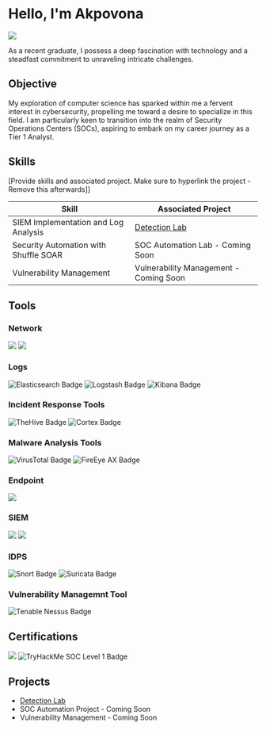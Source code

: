 # Hello, I'm Akpovona
<a href="https://www.linkedin.com/in/akpovona-agbaire-7662608a/"><img src="https://img.shields.io/badge/-LinkedIn-0072b1?&style=for-the-badge&logo=linkedin&logoColor=white" /></a>

As a recent graduate, I possess a deep fascination with technology and a steadfast commitment to unraveling intricate challenges.

## Objective
My exploration of computer science has sparked within me a fervent interest in cybersecurity, propelling me toward a desire to specialize in this field. I am particularly keen to transition into the realm of Security Operations Centers (SOCs), aspiring to embark on my career journey as a Tier 1 Analyst.

## Skills
[Provide skills and associated project. Make sure to hyperlink the project - Remove this afterwards]]

| Skill                                         | Associated Project         |
|-----------------------------------------------|----------------------------|
| SIEM Implementation and Log Analysis          | <a href="https://github.com/teejayvona/Detection-Lab/blob/main/README.md">Detection Lab</a>|
| Security Automation with Shuffle SOAR         | SOC Automation Lab - Coming Soon|
| Vulnerability Management                      | Vulnerability Management - Coming Soon|

## Tools

### Network
<div>
    <img src="https://img.shields.io/badge/-Wireshark-1679A7?&style=for-the-badge&logo=Wireshark&logoColor=white" />
    <img src="https://img.shields.io/badge/-Zeek-777BB4?&style=for-the-badge&logo=Zeek&logoColor=white" />
</div>

### Logs
<div>
    <img src="https://img.shields.io/badge/-Elasticsearch-000000?&style=for-the-badge&logo=Elasticsearch&logoColor=white" alt="Elasticsearch Badge">
    <img src="https://img.shields.io/badge/-Logstash-000000?&style=for-the-badge&logo=Logstash&logoColor=white" alt="Logstash Badge">
    <img src="https://img.shields.io/badge/-Kibana-000000?&style=for-the-badge&logo=Kibana&logoColor=white" alt="Kibana Badge">
</div>


### Incident Response Tools
<div>
    <img src="https://img.shields.io/badge/-TheHive-000000?&style=for-the-badge&logo=TheHive&logoColor=white" alt="TheHive Badge">
    <img src="https://img.shields.io/badge/-Cortex-000000?&style=for-the-badge&logo=Cortex&logoColor=white" alt="Cortex Badge">
</div>


### Malware Analysis Tools
<div>
    <img src="https://img.shields.io/badge/-VirusTotal-000000?&style=for-the-badge&logo=VirusTotal&logoColor=white" alt="VirusTotal Badge">
    <img src="https://img.shields.io/badge/-FireEye%20AX-000000?&style=for-the-badge&logo=FireEye&logoColor=white" alt="FireEye AX Badge">
</div>


### Endpoint
<div>
    <img src="https://img.shields.io/badge/-Velociraptor-4B275F?&style=for-the-badge&logo=Velociraptor&logoColor=white" />
</div>

### SIEM
<div>
    <img src="https://img.shields.io/badge/-Splunk-000000?&style=for-the-badge&logo=Splunk&logoColor=white" />
    <img src="https://img.shields.io/badge/-Elastic-005571?&style=for-the-badge&logo=Elastic&logoColor=white" />
</div>

### IDPS
<div>
    <img src="https://img.shields.io/badge/-Snort-000000?&style=for-the-badge&logo=Snort&logoColor=white" alt="Snort Badge">
    <img src="https://img.shields.io/badge/-Suricata-000000?&style=for-the-badge&logo=Suricata&logoColor=white" alt="Suricata Badge">
</div>

### Vulnerability Managemnt Tool
<div>
    <img src="https://img.shields.io/badge/-Tenable%20Nessus-000000?&style=for-the-badge&logo=Tenable&logoColor=white" alt="Tenable Nessus Badge">
</div>

## Certifications

<div>
<img src="https://img.shields.io/badge/-Security%2B-FF0000?&style=for-the-badge&logo=CompTIA&logoColor=white" />
<img src="https://img.shields.io/badge/-TryHackMe%20SOC%20Level%201-000000?&style=for-the-badge&logo=TryHackMe&logoColor=white" alt="TryHackMe SOC Level 1 Badge">
</div>

## Projects
- <a href="https://github.com/teejayvona/Detection-Lab/blob/main/README.md">Detection Lab</a>
- SOC Automation Project - Coming Soon
- Vulnerability Management - Coming Soon
